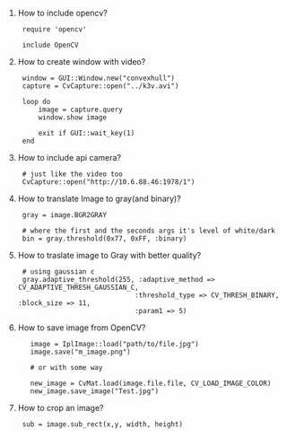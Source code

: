 1. How to include opencv?
        
        require 'opencv'

        include OpenCV
2. How to create window with video?
        
        window = GUI::Window.new("convexhull")
        capture = CvCapture::open("../k3v.avi")
        
        loop do
            image = capture.query
            window.show image
            
            exit if GUI::wait_key(1)
        end
3. How to include api camera?
        
        # just like the video too
        CvCapture::open("http://10.6.88.46:1978/1")
        
4. How to translate Image to gray(and binary)?
        
        gray = image.BGR2GRAY
        
        # where the first and the seconds args it's level of white/dark
        bin = gray.threshold(0x77, 0xFF, :binary)
5. How to traslate image to Gray with better quality?
        
        # using gaussian c
        gray.adaptive_threshold(255, :adaptive_method => CV_ADAPTIVE_THRESH_GAUSSIAN_C,
                                    :threshold_type => CV_THRESH_BINARY, :block_size => 11,
                                    :param1 => 5)
1. How to save image from OpenCV?
    
          image = IplImage::load("path/to/file.jpg")
          image.save("m_image.png")

          # or with some way

          new_image = CvMat.load(image.file.file, CV_LOAD_IMAGE_COLOR)
          new_image.save_image("Test.jpg")

2. How to crop an image?
        
        sub = image.sub_rect(x,y, width, height)
